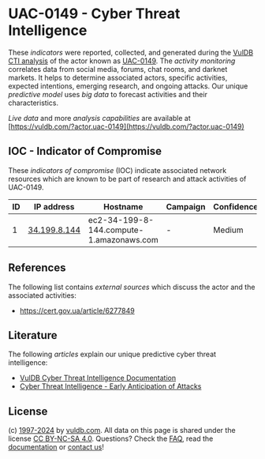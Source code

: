 # UAC-0149 - Cyber Threat Intelligence

These _indicators_ were reported, collected, and generated during the [VulDB CTI analysis](https://vuldb.com/?kb.cti) of the actor known as [UAC-0149](https://vuldb.com/?actor.uac-0149). The _activity monitoring_ correlates data from social media, forums, chat rooms, and darknet markets. It helps to determine associated actors, specific activities, expected intentions, emerging research, and ongoing attacks. Our unique _predictive model_ uses _big data_ to forecast activities and their characteristics.

_Live data_ and more _analysis capabilities_ are available at [https://vuldb.com/?actor.uac-0149](https://vuldb.com/?actor.uac-0149)

## IOC - Indicator of Compromise

These _indicators of compromise_ (IOC) indicate associated network resources which are known to be part of research and attack activities of UAC-0149.

ID | IP address | Hostname | Campaign | Confidence
-- | ---------- | -------- | -------- | ----------
1 | [34.199.8.144](https://vuldb.com/?ip.34.199.8.144) | ec2-34-199-8-144.compute-1.amazonaws.com | - | Medium

## References

The following list contains _external sources_ which discuss the actor and the associated activities:

* https://cert.gov.ua/article/6277849

## Literature

The following _articles_ explain our unique predictive cyber threat intelligence:

* [VulDB Cyber Threat Intelligence Documentation](https://vuldb.com/?kb.cti)
* [Cyber Threat Intelligence - Early Anticipation of Attacks](https://www.scip.ch/en/?labs.20201022)

## License

(c) [1997-2024](https://vuldb.com/?kb.changelog) by [vuldb.com](https://vuldb.com/?kb.about). All data on this page is shared under the license [CC BY-NC-SA 4.0](https://creativecommons.org/licenses/by-nc-sa/4.0/). Questions? Check the [FAQ](https://vuldb.com/?kb.faq), read the [documentation](https://vuldb.com/?kb) or [contact us](https://vuldb.com/?contact)!
